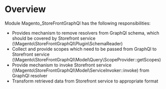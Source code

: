 # Overview

Module Magento_StoreFrontGraphQl has the following responsibilities:  

- Provides mechanism to remove resolvers from GraphQl schema, which should be covered by Storefront service (\Magento\StoreFrontGraphQl\Plugin\SchemaReader)
- Collect and provide scopes which need to be passed from GraphQl to Storefront service (\Magento\StoreFrontGraphQl\Model\Query\ScopeProvider::getScopes)
- Provide mechanism to invoke Storefront service (\Magento\StoreFrontGraphQl\Model\ServiceInvoker::invoke) from GraphQl resolver
- Transform retrieved data from Storefront service to appropriate format
